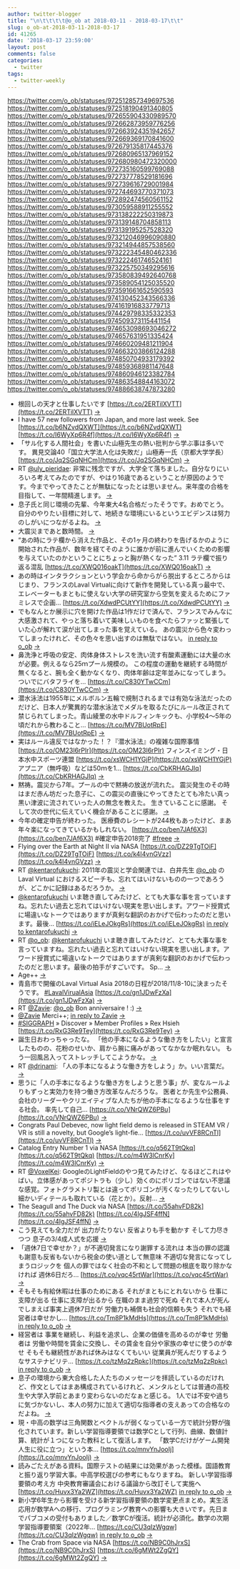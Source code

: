 ```yaml
---
author: twitter-blogger
title: "\n\t\t\t\t@o_ob at 2018-03-11 - 2018-03-17\t\t"
slug: o_ob-at-2018-03-11-2018-03-17
id: 41265
date: '2018-03-17 23:59:00'
layout: post
comments: false
categories:
  - twitter
tags:
  - twitter-weekly
---
```


https://twitter.com/o_ob/statuses/972512857349697536 https://twitter.com/o_ob/statuses/972518190491340805 https://twitter.com/o_ob/statuses/972655904330989570 https://twitter.com/o_ob/statuses/972662873959776256 https://twitter.com/o_ob/statuses/972663924351942657 https://twitter.com/o_ob/statuses/972669369170841600 https://twitter.com/o_ob/statuses/972679135817445376 https://twitter.com/o_ob/statuses/972680965137969152 https://twitter.com/o_ob/statuses/972680980472320000 https://twitter.com/o_ob/statuses/972735160599769088 https://twitter.com/o_ob/statuses/972737778529181696 https://twitter.com/o_ob/statuses/972739616729001984 https://twitter.com/o_ob/statuses/972744693770371073 https://twitter.com/o_ob/statuses/972892474560561152 https://twitter.com/o_ob/statuses/973059588911255552 https://twitter.com/o_ob/statuses/973138222250319873 https://twitter.com/o_ob/statuses/973139148704858113 https://twitter.com/o_ob/statuses/973139195257528320 https://twitter.com/o_ob/statuses/973212046996090880 https://twitter.com/o_ob/statuses/973214944857538560 https://twitter.com/o_ob/statuses/973222345480462336 https://twitter.com/o_ob/statuses/973222461746524161 https://twitter.com/o_ob/statuses/973225750349295616 https://twitter.com/o_ob/statuses/973580839492640768 https://twitter.com/o_ob/statuses/973589054125035520 https://twitter.com/o_ob/statuses/973591661652590593 https://twitter.com/o_ob/statuses/974130452343566336 https://twitter.com/o_ob/statuses/974161916833779713 https://twitter.com/o_ob/statuses/974429798335332353 https://twitter.com/o_ob/statuses/974509373115441154 https://twitter.com/o_ob/statuses/974653098693046272 https://twitter.com/o_ob/statuses/974657631951335424 https://twitter.com/o_ob/statuses/974660209481211904 https://twitter.com/o_ob/statuses/974663203866124288 https://twitter.com/o_ob/statuses/974850704933179392 https://twitter.com/o_ob/statuses/974859368981147648 https://twitter.com/o_ob/statuses/974860946123382784 https://twitter.com/o_ob/statuses/974863548844163072 https://twitter.com/o_ob/statuses/974886638747873280  

*   根回しの天才と仕事したいです [https://t.co/2ERTilXVTT](https://t.co/2ERTilXVTT) [->](https://twitter.com/o_ob/statuses/972512857349697536)
*   I have 57 new followers from Japan, and more last week. See [https://t.co/b6NZvdQXWT](https://t.co/b6NZvdQXWT) [https://t.co/I6WyXp6R4f](https://t.co/I6WyXp6R4f) [->](https://twitter.com/o_ob/statuses/972518190491340805)
*   「サル化する人間社会」を書いた山極先生の熱い批判から学ぶ事は多いです。 異見交論40「国立大学法人化は失敗だ」山極寿一氏（京都大学学長） [https://t.co/Jq2SGqNHCm](https://t.co/Jq2SGqNHCm) [->](https://twitter.com/o_ob/statuses/972655904330989570)
*   RT [@uly_pieridae](https://twitter.com/uly_pieridae): 非常に残念ですが、大学全て落ちました。自分なりにいろいろ考えてみたのですが、やはり16歳であるということが原因のようです。今までやってきたことが無駄になったとは思いません。来年度の合格を目指して、一年間精進します。 [->](https://twitter.com/o_ob/statuses/972662873959776256)
*   息子氏と同じ環境の先輩、今年東大4名合格だったそうです。おめでとう。 自分のやりたい目標に対して、地続きな環境にいるというエビデンスは努力のしがいにつながるよね。 [->](https://twitter.com/o_ob/statuses/972663924351942657)
*   大震災まであと数時間。 [->](https://twitter.com/o_ob/statuses/972669369170841600)
*   “あの時にラテ欄から消えた作品と、その1ヶ月の終わりを告げるかのように開始された作品が、数年を経てそのように誰かが前に進んでいくための影響を与えていたのかということにちょっと胸が熱くなった” 3.11 ラテ欄で振り返る混乱 [https://t.co/XWQ016oakT](https://t.co/XWQ016oakT) [->](https://twitter.com/o_ob/statuses/972679135817445376)
*   あの時はインタラクションという学会から命からがら脱出するところからはじまり、フランスのLaval Virtualに向けて新作を開発している真っ最中で、エレベーターもまともに使えない大学の研究室から空気を変えるためにファミレスで企画… [https://t.co/XdwdPCUtYY](https://t.co/XdwdPCUtYY) [->](https://twitter.com/o_ob/statuses/972680965137969152)
*   でもなんとか展示に穴を開けた作品は1作だけで済んで、フランスでみんなに大感激されて、やっと落ち着いて美味しいものを食べたらファッと緊張していた心が解れて涙が出てしまった事を覚えている。 あの震災から色々変わってしまったけれど、その色々を思い出すのは無駄ではない。 [in reply to o_ob](https://twitter.com/o_ob/statuses/972680965137969152) [->](https://twitter.com/o_ob/statuses/972680980472320000)
*   鼻洗浄と呼吸の安定、肉体身体ストレスを洗い流す有酸素運動には大量の水が必要。例えるなら25ｍプール規模の。 この程度の運動を継続する時間が無くなると、腕も全く動かなくなり、肉体年齢は定年並みになってしまう。 ついでにバタフライを… [https://t.co/C830YTwCCm](https://t.co/C830YTwCCm) [->](https://twitter.com/o_ob/statuses/972735160599769088)
*   潜水泳法は1955年にメルボルン五輪で規制されるまでは有効な泳法だったのだけど、日本人が驚異的な潜水泳法でメダルを取るたびにルール改正されて禁じられてしまった。青山綾里の水中ドルフィンキックも、小学校4～5年の頃だれから教わること… [https://t.co/MV7BUotRpE](https://t.co/MV7BUotRpE) [->](https://twitter.com/o_ob/statuses/972737778529181696)
*   実はルール違反ではなかった！？『潜水泳法』の複雑な国際事情 [https://t.co/OM23l6rPlr](https://t.co/OM23l6rPlr) フィンスイミング・日本水中スポーツ連盟 [https://t.co/xsWCH1YGjP](https://t.co/xsWCH1YGjP) アプニア（無呼吸）などは50ｍを1… [https://t.co/CbKRHAGJIq](https://t.co/CbKRHAGJIq) [->](https://twitter.com/o_ob/statuses/972739616729001984)
*   黙祷。震災から7年。プールの中で黙祷の放送が流れた。 震災発生のその時はまだ赤ん坊だった息子に、この震災の直後にやってきたとても冷たい真っ黒い津波に流されていった人の無念を教えた。 生きていることに感謝。 そして次の世代に伝えていく機会があることに感謝。 [->](https://twitter.com/o_ob/statuses/972744693770371073)
*   今年の確定申告が終わった。 医療費のレシートが244枚もあったけど、まあ年々楽になってきているかもしれない。 [https://t.co/ben7JAf6X3](https://t.co/ben7JAf6X3) #確定申告2018完了 [#freee](https://twitter.com/search?q=%23freee&src=hash) [->](https://twitter.com/o_ob/statuses/972892474560561152)
*   Flying over the Earth at Night II via NASA [https://t.co/DZ29TgTOiF](https://t.co/DZ29TgTOiF) [https://t.co/k4I4vnGVzz](https://t.co/k4I4vnGVzz) [->](https://twitter.com/o_ob/statuses/973059588911255552)
*   RT [@kentarofukuchi](https://twitter.com/kentarofukuchi): 2011年の震災と学会関連では、白井先生 [@o_ob](https://twitter.com/o_ob) の Laval Virtual におけるスピーチも、忘れてはいけないものの一つであろうが、どこかに記録はあるだろうか。 [->](https://twitter.com/o_ob/statuses/973138222250319873)
*   [@kentarofukuchi](https://twitter.com/kentarofukuchi) いま聴き直してみたけど、とても大事な事を言っていますね。忘れたい過去と忘れてはいけない現実を思い出します。アワード授賞式に場違いなトークではありますが真剣な翻訳のおかげで伝わったのだと思います。最後… [https://t.co/iELeJOkgRs](https://t.co/iELeJOkgRs) [in reply to kentarofukuchi](https://twitter.com/kentarofukuchi/statuses/973111251273375744) [->](https://twitter.com/o_ob/statuses/973139148704858113)
*   RT [@o_ob](https://twitter.com/o_ob): [@kentarofukuchi](https://twitter.com/kentarofukuchi) いま聴き直してみたけど、とても大事な事を言っていますね。忘れたい過去と忘れてはいけない現実を思い出します。アワード授賞式に場違いなトークではありますが真剣な翻訳のおかげで伝わったのだと思います。最後の拍手がすごいです。 Sp… [->](https://twitter.com/o_ob/statuses/973139195257528320)
*   Age++ [->](https://twitter.com/o_ob/statuses/973212046996090880)
*   青島市で開催のLaval Virtual Asia 2018の日程が2018/11/8-10に決まったそうです。 [#LavalVirualAsia](https://twitter.com/search?q=%23LavalVirualAsia&src=hash) [https://t.co/gn1JDwFzXa](https://t.co/gn1JDwFzXa) [->](https://twitter.com/o_ob/statuses/973214944857538560)
*   RT [@Zavie](https://twitter.com/Zavie): [@o_ob](https://twitter.com/o_ob) Bon anniversaire ! :) [->](https://twitter.com/o_ob/statuses/973222345480462336)
*   [@Zavie](https://twitter.com/Zavie) Merci++; [in reply to Zavie](https://twitter.com/Zavie/statuses/973222097441861632) [->](https://twitter.com/o_ob/statuses/973222461746524161)
*   [#SIGGRAPH](https://twitter.com/search?q=%23SIGGRAPH&src=hash) » Discover » Member Profiles » Rex Hsieh [https://t.co/RxG3Re9Tey](https://t.co/RxG3Re9Tey) [->](https://twitter.com/o_ob/statuses/973225750349295616)
*   誕生日おわっちゃったな。 「他の手本になるような働き方をしたい」と宣言したものの、花粉のせいか、肩から腕に痛みがあってなかなか眠れない。 もう一回風呂入ってストレッチしてこようかな。 [->](https://twitter.com/o_ob/statuses/973580839492640768)
*   RT [@drinami](https://twitter.com/drinami): 「人の手本になるような働き方をしよう」か。いい言葉だ。 [->](https://twitter.com/o_ob/statuses/973589054125035520)
*   思うに「人の手本になるような働き方をしようと思う事」が、変なルールよりもずっと実効力を持つ働き方改革なんだろうな。 医者とか先生や公務員、会社のリーダーやクリエイティブな人たちが他の手本になるような仕事をする社会。 率先して自己… [https://t.co/VNrQWZ6PBu](https://t.co/VNrQWZ6PBu) [->](https://twitter.com/o_ob/statuses/973591661652590593)
*   Congrats Paul Debevec, now light field demo is released in STEAM VR / VR is still a novelty, but Google’s light-fie… [https://t.co/uvVF8RCnTl](https://t.co/uvVF8RCnTl) [->](https://twitter.com/o_ob/statuses/974130452343566336)
*   Catalog Entry Number 1 via NASA [https://t.co/q562T9tQkq](https://t.co/q562T9tQkq) [https://t.co/m4W3lCnrKy](https://t.co/m4W3lCnrKy) [->](https://twitter.com/o_ob/statuses/974161916833779713)
*   RT [@VoxelKei](https://twitter.com/VoxelKei): GoogleのLightFieldのやつ見てみたけど、なるほどこれはやばい。立体感があってポジトラも（少し）効くのにポリゴンではない不思議な感覚。フォトグラメトリ製とは違ってポリゴンが汚くなったりしてないし細かいディテールも取れている（花とか）。反射… [->](https://twitter.com/o_ob/statuses/974429798335332353)
*   The Seagull and The Duck via NASA [https://t.co/55ahvFD82k](https://t.co/55ahvFD82k) [https://t.co/4IgJSF4ffN](https://t.co/4IgJSF4ffN) [->](https://twitter.com/o_ob/statuses/974509373115441154)
*   こう見えても全力だが 出力がたりない 反省よりも手を動かす そして力尽きつつ 息子の3/4成人式を応援 [->](https://twitter.com/o_ob/statuses/974653098693046272)
*   「週休7日で幸せか？」が不適切発言になり謝罪する流れは 本当の罪の認識も謝意も反省もないから税金の使い道として無意味 不適切な発言になってしまうロジックを 個人の罪ではなく社会の不和として問題の根底を取り除かなければ 週休6日だろ… [https://t.co/vqc45rtWar](https://t.co/vqc45rtWar) [->](https://twitter.com/o_ob/statuses/974657631951335424)
*   そもそも有給休暇は仕事のためにある それがまともにとれないから 仕事に支障が出る 仕事に支障が出るから 在職のまま過労で死ぬ それで本人が死んでしまえば事実上週休7日だが 労働力も補償も社会的信頼も失う それでも経営者は幸せかし… [https://t.co/Tm8P1kMdHs](https://t.co/Tm8P1kMdHs) [in reply to o_ob](https://twitter.com/o_ob/statuses/974657631951335424) [->](https://twitter.com/o_ob/statuses/974660209481211904)
*   経営者は 事業を継続し、利益を追求し、企業の価値を高めるのが幸せ 労働者は 労働や時間を賃金に交換し、その賃金を自分や家族の幸せに使うのが幸せ そもそも継続性があれば休みはなくてもいい 従業員が死んだりするようなサステナビリテ… [https://t.co/tzMq2zRpkc](https://t.co/tzMq2zRpkc) [in reply to o_ob](https://twitter.com/o_ob/statuses/974660209481211904) [->](https://twitter.com/o_ob/statuses/974663203866124288)
*   息子の環境から東大合格した人たちのメッセージを拝読しているのだけれど、作文としてはまあ構成されているけれど、メンタルとしては普通の高校生や大学入学前とあまり変わらないのだなぁと感じる。 1人では不安や過ちに気づかないし、本人の努力に加えて適切な指導者の支えあっての合格なのだよね。 [->](https://twitter.com/o_ob/statuses/974850704933179392)
*   現・中高の数学は三角関数とベクトルが弱くなっている一方で統計分野が強化されています。新しい学習指導要領では数学Cとして行列、曲線、数値計算、統計が１つになった教科として復活します。 「数学Cだけがゲーム開発人生に役に立つ」という本… [https://t.co/mnvYnJooIj](https://t.co/mnvYnJooIj) [->](https://twitter.com/o_ob/statuses/974859368981147648)
*   読みごたえがある資料。国際テストの結果には効果があった模様。国語教育と振り返り学習大事。中高学校選びの参考にもなりますね。 新しい学習指導要領の考え方 中央教育審議会における議論から改訂そして実施へ [https://t.co/Huvx3Ya2WZ](https://t.co/Huvx3Ya2WZ) [in reply to o_ob](https://twitter.com/o_ob/statuses/974859368981147648) [->](https://twitter.com/o_ob/statuses/974860946123382784)
*   新小学6年生から影響を受ける新学習指導要領の数学変更点まとめ。実生活応用が数学Aへの移行、プログラミング教育への影響も大きいです。先日までパブコメの受付もありました／数学Cが復活。統計が必須化。数学の次期学習指導要領案（2022年… [https://t.co/CU3qIzWgqw](https://t.co/CU3qIzWgqw) [in reply to o_ob](https://twitter.com/o_ob/statuses/974860946123382784) [->](https://twitter.com/o_ob/statuses/974863548844163072)
*   The Crab from Space via NASA [https://t.co/NB9C0hJrxS](https://t.co/NB9C0hJrxS) [https://t.co/6gMWt2ZgQY](https://t.co/6gMWt2ZgQY) [->](https://twitter.com/o_ob/statuses/974886638747873280)